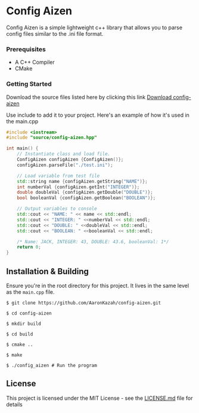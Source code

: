 # Config Aizen
Config Aizen is a simple lightweight c++ library that allows you to parse config files similar to the .ini file format.


### Prerequisites

* A C++ Compiler
* CMake

### Getting Started

Download the source files listed here by clicking this link [Download config-aizen](https://github.com/AaronKazah/config-aizen/releases)

Use include to add it to your project. Here's an example of how it's used in the main.cpp

```cpp
#include <iostream>
#include "source/config-aizen.hpp"

int main() {
    // Instantiate class and load file.
    ConfigAizen configAizen {ConfigAizen()};
    configAizen.parseFile("./test.ini");

    // Load variable from test file
    std::string name {configAizen.getString("NAME")};
    int numberVal {configAizen.getInt("INTEGER")};
    double doubleVal {configAizen.getDouble("DOUBLE")};
    bool booleanVal {configAizen.getBoolean("BOOLEAN")};

    // Output variables to console
    std::cout << "NAME: " << name << std::endl;
    std::cout << "INTEGER: " <<numberVal << std::endl;
    std::cout << "DOUBLE: " <<doubleVal << std::endl;
    std::cout << "BOOLEAN: " <<booleanVal << std::endl;

    /* Name: JACK, INTEGER: 43, DOUBLE: 43.6, booleanVal: 1*/
    return 0;
}
```

## Installation & Building
Ensure you're in the root directory for this project. It lives in the same level as the ```main.cpp``` file.

```
$ git clone https://github.com/AaronKazah/config-aizen.git

$ cd config-aizen 

$ mkdir build

$ cd build 

$ cmake ..

$ make

$ ./config_aizen # Run the program

```

## License

This project is licensed under the MIT License - see the [LICENSE.md](LICENSE.md) file for details